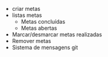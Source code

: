 - criar metas
- listas metas
    - Metas concluídas
    - Metas abertas
- Marcar/desmarcar metas realizadas
- Remover metas
- Sistema de mensagens
git 